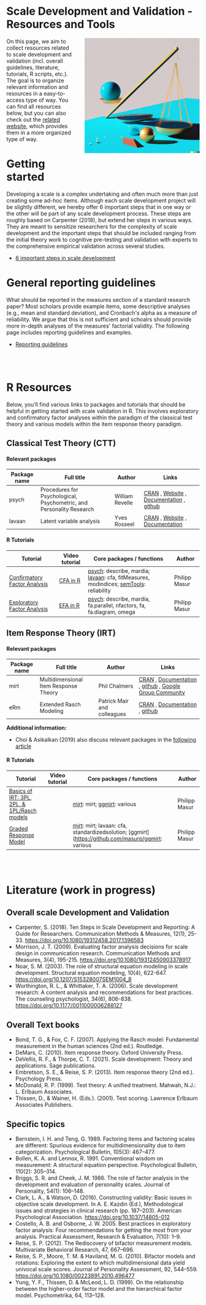 Scale Development and Validation - Resources and Tools
================

<img src="img/dalle_prompt.png" width = 300 align="right" style="margin-left: 2em; margin-bottom: 2em;"/>On this page, we aim to collect resources related to scale development and validation (incl. overall guidelines, literature, tutorials, R scripts, etc.). The goal is to organize relevant information and resources in a easy-to-access type of way. You can find all resources below, but you can also check out the [related website](https://masurp.github.io/scale-development-resources/index.html), which provides them in a more organized type of way.

# Getting started

Developing a scale is a complex undertaking and often much more than just creating some ad-hoc items. Although each scale development project will be slightly different, we hereby offer 6 important steps that in one way or the other will be part of any scale development process. These steps are roughly based on Carpenter (2018), but extend her steps in various ways. They are meant to sensitize researchers for the complexity of scale development and the important steps that should be included ranging from the initial theory work to cognitive pre-testing and validation with experts to the comprehensive empirical validation across several studies. 

- [6 important steps in scale development](https://masurp.github.io/scale-development-resources/getting-started.html)



# General reporting guidelines

What should be reported in the measures section of a standard research paper? Most scholars provide example items, some descriptive analyses (e.g., mean and standard deviation), and Cronbach's alpha as a measure of reliability. We argue that this is not sufficient and schoalrs should provide more in-depth analyses of the measures' factorial validity. The following page includes reporting guidelines and examples. 

- [Reporting guidelines](https://masurp.github.io/scale-development-resources/guidelines.html)




<br><br>

# R Resources

Below, you’ll find various links to packages and tutorials that should
be helpful in getting started with scale validation in R. This involves
exploratory and confirmatory factor analyses within the paradigm of the
classical test theory and various models within the item response theory
paradigm.

## Classical Test Theory (CTT)

#### Relevant packages

| Package name | Full title                                                           | Author          | Links                                                                                                                                                                                                                                       |
|--------------|----------------------------------------------------------------------|-----------------|---------------------------------------------------------------------------------------------------------------------------------------------------------------------------------------------------------------------------------------------|
| psych        | Procedures for Psychological, Psychometric, and Personality Research | William Revelle | [CRAN](https://cran.r-project.org/web/packages/psych/index.html) , [Website](https://personality-project.org/r/psych/) , [Documentation](https://cran.r-project.org/web/packages/psych/psych.pdf) , [github](https://github.com/cran/psych) |
| lavaan       | Latent variable analysis                                             | Yves Rosseel    | [CRAN](https://cran.r-project.org/web/packages/psych/index.html) , [Website](https://lavaan.ugent.be/) , [Documentation](https://cran.r-project.org/web/packages/lavaan/lavaan.pdf)                                                         |

#### R Tutorials

| Tutorial                                                         | Video tutorial                                          | Core packages / functions                                                                                                                                                                                                                    | Author        |
|------------------------------------------------------------------|---------------------------------------------------------|----------------------------------------------------------------------------------------------------------------------------------------------------------------------------------------------------------------------------------------------|---------------|
| [Confirmatory Factor Analysis](tutorials/R_test-theory_1_cfa.md) | [CFA in R](https://www.youtube.com/watch?v=uKlagNgC-GY) | [psych](http://personality-project.org/r/psych/psych-manual.pdf): describe, mardia; [lavaan](https://lavaan.ugent.be/): cfa, fitMeasures, modindices; [semTools](https://cran.r-project.org/web/packages/semTools/semTools.pdf): reliability | Philipp Masur |
| [Exploratory Factor Analysis](tutorials/R_test-theory_2_efa.md)  | [EFA in R](https://youtu.be/AXaBMDA34YM)                | [psych](http://personality-project.org/r/psych/psych-manual.pdf): describe, mardia, fa.parallel, nfactors, fa, fa.diagram, omega                                                                                                             | Philipp Masur |

## Item Response Theory (IRT)

#### Relevant packages

| Package name | Full title                            | Author                      | Links                                                                                                                                                                                                                                                                |
|--------------|---------------------------------------|-----------------------------|----------------------------------------------------------------------------------------------------------------------------------------------------------------------------------------------------------------------------------------------------------------------|
| mirt         | Multidimensional Item Response Theory | Phil Chalmers               | [CRAN](https://cran.r-project.org/web/packages/mirt/index.html) , [Documentation](https://cran.r-project.org/web/packages/mirt/mirt.pdf) , [github](https://github.com/philchalmers/mirt) , [Google Group Community](https://groups.google.com/g/mirt-package?pli=1) |
| eRm          | Extended Rasch Modeling               | Patrick Mair and colleagues | [CRAN](https://cran.r-project.org/package=eRm) , [Documentation](https://cran.r-project.org/web/packages/eRm/eRm.pdf) , [github](https://github.com/cran/eRm)                                                                                                        |

**Additional information:**

-   Choi & Asikalkan (2019) also discuss relevant packages in the
    [following article](https://doi.org/10.1080/15366367.2019.1586404)

#### R Tutorials

| Tutorial                                                                                                                                       | Video tutorial | Core packages / functions                                                                                                                                      | Author        |
|------------------------------------------------------------------------------------------------------------------------------------------------|----------------|----------------------------------------------------------------------------------------------------------------------------------------------------------------|---------------|
| [Basics of IRT: 3PL, 2PL, & 1PL/Rasch models](https://github.com/ccs-amsterdam/r-course-material/blob/master/tutorials/R_test-theory_3_irt.md) |                | [mirt](https://cran.r-project.org/web/packages/mirt/mirt.pdf): mirt; [ggmirt](https://github.com/masurp/ggmirt): various                                       | Philipp Masur |
| [Graded Response Model](https://github.com/ccs-amsterdam/r-course-material/blob/master/tutorials/R_test-theory_3_irt_graded.md)                |                | [mirt](https://cran.r-project.org/web/packages/mirt/mirt.pdf): mirt; lavaan: cfa, standardizedsolution; \[ggmirt\](<https://github.com/masurp/ggmirt>: various | Philipp Masur |

<br><br>

# Literature (work in progress)

## Overall scale Development and Validation

-   Carpenter, S. (2018). Ten Steps in Scale Development and Reporting:
    A Guide for Researchers. Communication Methods & Measures, 12(1),
    25-33. <https://doi.org/10.1080/19312458.2017.1396583>
-   Morrison, J. T. (2009). Evaluating factor analysis decisions for
    scale design in communication research. Communication Methods and
    Measures, 3(4), 195-215. <https://doi.org/10.1080/19312450903378917>
-   Noar, S. M. (2003). The role of structural equation modeling in
    scale development. Structural equation modeling, 10(4), 622-647.
    <https://doi.org/10.1207/S15328007SEM1004_8>
-   Worthington, R. L., & Whittaker, T. A. (2006). Scale development
    research: A content analysis and recommendations for best practices.
    The counseling psychologist, 34(6), 806-838.
    <https://doi.org/10.1177/0011000006288127>

## Overall Text books

-   Bond, T. G., & Fox, C. F. (2007). Applying the Rasch model:
    Fundamental measurement in the human sciences (2nd ed.). Routledge.
-   DeMars, C. (2010). Item response theory. Oxford University Press.
-   DeVellis, R. F., & Thorpe, C. T. (2021). Scale development: Theory
    and applications. Sage publications.
-   Embretson, S. E., & Reise, S. P. (2013). Item response theory (2nd
    ed.). Psychology Press.
-   McDonald, R. P. (1999). Test theory: A unified treatment. Mahwah,
    N.J.: L. Erlbaum Associates.
-   Thissen, D., & Wainer, H. (Eds.). (2001). Test scoring. Lawrence
    Erlbaum Associates Publishers.

## Specific topics

-   Bernstein, I. H. and Teng, G. 1989. Factoring items and factoring
    scales are different: Spurious evidence for multidimensionality due
    to item categorization. Psychological Bulletin, 105(3): 467–477.  
-   Bollen, K. A. and Lennox, R. 1991. Conventional wisdom on
    measurement: A structural equation perspective. Psychological
    Bulletin, 110(2): 305–314.
-   Briggs, S. R. and Cheek, J. M. 1986. The role of factor analysis in
    the development and evaluation of personality scales. Journal of
    Personality, 54(1): 106–148.
-   Clark, L. A., & Watson, D. (2016). Constructing validity: Basic
    issues in objective scale development. In A. E. Kazdin (Ed.),
    Methodological issues and strategies in clinical research
    (pp. 187–203). American Psychological Association.
    <https://doi.org/10.1037/14805-012>
-   Costello, A. B. and Osborne, J. W. 2005. Best practices in
    exploratory factor analysis: Four recommendations for getting the
    most from your analysis. Practical Assessment, Research &
    Evaluation, 7(10): 1–9.
-   Reise, S. P. (2012). The Rediscovery of bifactor measurement models.
    Multivariate Behavioral Research, 47, 667–696.
-   Reise, S. P., Moore, T. M. & Haviland, M. G. (2010). Bifactor models
    and rotations: Exploring the extent to which multidimensional data
    yield univocal scale scores. Journal of Personality Assessment, 92,
    544–559. <https://doi.org/10.1080/00223891.2010.496477>
-   Yung, Y. F., Thissen, D. & McLeod, L. D. (1999). On the relationship
    between the higher-order factor model and the hierarchical factor
    model. Psychometrika, 64, 113–128.
